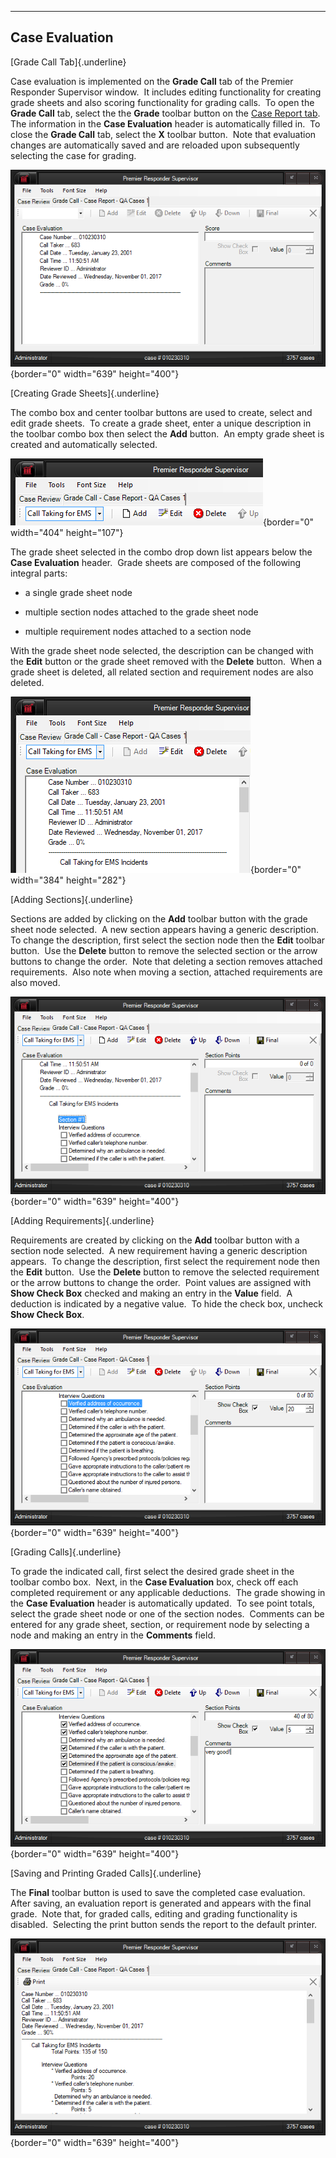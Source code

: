   ---------------------
  **Case Evaluation**
  ---------------------

[Grade Call Tab]{.underline}

Case evaluation is implemented on the **Grade Call** tab of the Premier
Responder Supervisor window.  It includes editing functionality for
creating grade sheets and also scoring functionality for grading calls. 
To open the **Grade Call** tab, select the the **Grade** toolbar button
on the [Case Report tab](Case%20Reports.htm).  The information in the
**Case Evaluation** header is automatically filled in.  To close the
**Grade Call** tab, select the **X** toolbar button.  Note that
evaluation changes are automatically saved and are reloaded upon
subsequently selecting the case for grading.

![](Case%20Eval_files/image001.png){border="0" width="639" height="400"}

[Creating Grade Sheets]{.underline}

The combo box and center toolbar buttons are used to create, select and
edit grade sheets.  To create a grade sheet, enter a unique description
in the toolbar combo box then select the **Add** button.  An empty grade
sheet is created and automatically selected.

![](Case%20Eval_files/image002.png){border="0" width="404" height="107"}

The grade sheet selected in the combo drop down list appears below the
**Case Evaluation** header.  Grade sheets are composed of the following
integral parts:

-   a single grade sheet node

-   multiple section nodes attached to the grade sheet node

-   multiple requirement nodes attached to a section node

With the grade sheet node selected, the description can be changed with
the **Edit** button or the grade sheet removed with the **Delete**
button.  When a grade sheet is deleted, all related section and
requirement nodes are also deleted.

![](Case%20Eval_files/image003.png){border="0" width="384" height="282"}

[Adding Sections]{.underline}

Sections are added by clicking on the **Add** toolbar button with the
grade sheet node selected.  A new section appears having a generic
description.  To change the description, first select the section node
then the **Edit** toolbar button.  Use the **Delete** button to remove
the selected section or the arrow buttons to change the order.  Note
that deleting a section removes attached requirements.  Also note when
moving a section, attached requirements are also moved.

![](Case%20Eval_files/image004.png){border="0" width="639" height="400"}

[Adding Requirements]{.underline}

Requirements are created by clicking on the **Add** toolbar button with
a section node selected.  A new requirement having a generic description
appears.  To change the description, first select the requirement node
then the **Edit** button.  Use the **Delete** button to remove the
selected requirement or the arrow buttons to change the order.  Point
values are assigned with **Show Check Box** checked and making an entry
in the **Value** field.  A deduction is indicated by a negative value. 
To hide the check box, uncheck **Show Check Box**.

![](Case%20Eval_files/image005.png){border="0" width="639" height="400"}

[Grading Calls]{.underline}

To grade the indicated call, first select the desired grade sheet in the
toolbar combo box.  Next, in the **Case Evaluation** box, check off each
completed requirement or any applicable deductions.  The grade showing
in the **Case Evaluation** header is automatically updated.  To see
point totals, select the grade sheet node or one of the section nodes. 
Comments can be entered for any grade sheet, section, or requirement
node by selecting a node and making an entry in the **Comments** field.

![](Case%20Eval_files/image006.png){border="0" width="639" height="400"}

[Saving and Printing Graded Calls]{.underline}

The **Final** toolbar button is used to save the completed case
evaluation.  After saving, an evaluation report is generated and appears
with the final grade.  Note that, for graded calls, editing and grading
functionality is disabled.  Selecting the print button sends the report
to the default printer.

![](Case%20Eval_files/image007.png){border="0" width="639" height="400"}

